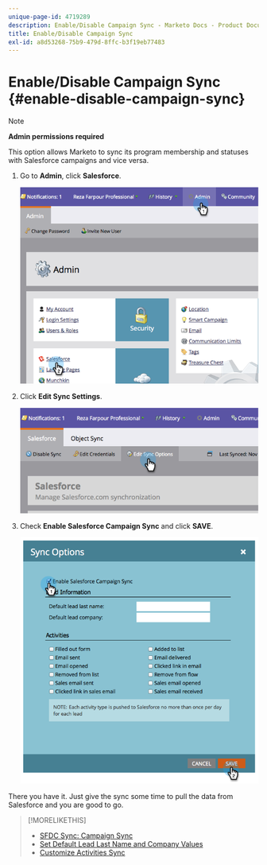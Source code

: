 ```yaml
---
unique-page-id: 4719289
description: Enable/Disable Campaign Sync - Marketo Docs - Product Documentation
title: Enable/Disable Campaign Sync
exl-id: a8d53268-75b9-479d-8ffc-b3f19eb77483
---
```

# Enable/Disable Campaign Sync {#enable-disable-campaign-sync}

>[!NOTE]
>
>**Admin permissions required**

This option allows Marketo to sync its program membership and statuses with Salesforce campaigns and vice versa.

1. Go to **Admin**, click **Salesforce**.

   ![](assets/image2014-12-9-13-3a36-3a49.png)

1. Click **Edit Sync Settings**.

   ![](assets/image2014-12-9-13-3a37-3a0.png)

1. Check **Enable Salesforce Campaign Sync** and click **SAVE**.

   ![](assets/image2014-12-9-13-3a37-3a8.png)

There you have it. Just give the sync some time to pull the data from Salesforce and you are good to go.

>[!MORELIKETHIS]
>
>* [SFDC Sync: Campaign Sync](/help/marketo/product-docs/crm-sync/salesforce-sync/sfdc-sync-details/sfdc-sync-campaign-sync.md)
>* [Set Default Lead Last Name and Company Values](/help/marketo/product-docs/crm-sync/salesforce-sync/setup/optional-steps/set-default-person-last-name-and-company-name.md)
>* [Customize Activities Sync](/help/marketo/product-docs/crm-sync/salesforce-sync/setup/optional-steps/customize-activities-sync.md)
